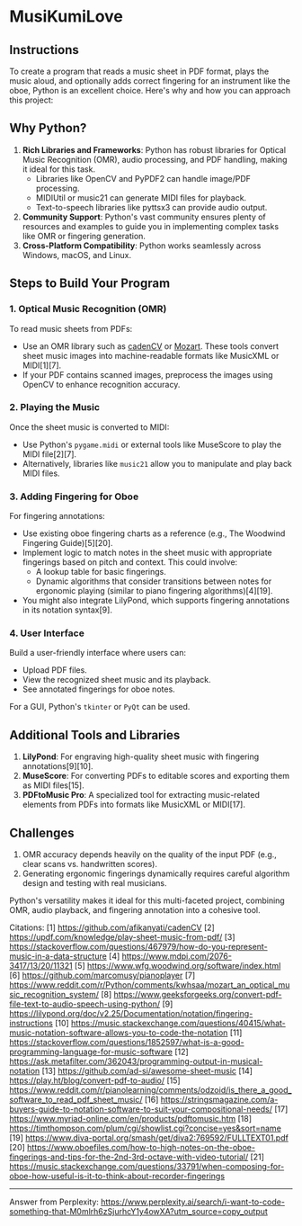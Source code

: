 # MusiKumiLove

## **Instructions**
To create a program that reads a music sheet in PDF format, plays the music aloud, and optionally adds correct fingering for an instrument like the oboe, Python is an excellent choice. Here's why and how you can approach this project:

## **Why Python?**
1. **Rich Libraries and Frameworks**: Python has robust libraries for Optical Music Recognition (OMR), audio processing, and PDF handling, making it ideal for this task.
   - Libraries like OpenCV and PyPDF2 can handle image/PDF processing.
   - MIDIUtil or music21 can generate MIDI files for playback.
   - Text-to-speech libraries like pyttsx3 can provide audio output.
2. **Community Support**: Python's vast community ensures plenty of resources and examples to guide you in implementing complex tasks like OMR or fingering generation.
3. **Cross-Platform Compatibility**: Python works seamlessly across Windows, macOS, and Linux.

## **Steps to Build Your Program**

### **1. Optical Music Recognition (OMR)**
To read music sheets from PDFs:
- Use an OMR library such as [cadenCV](https://github.com/afikanyati/cadenCV) or [Mozart](https://www.reddit.com/r/Python/comments/kwhsaa/mozart_an_optical_music_recognition_system/). These tools convert sheet music images into machine-readable formats like MusicXML or MIDI[1][7].
- If your PDF contains scanned images, preprocess the images using OpenCV to enhance recognition accuracy.

### **2. Playing the Music**
Once the sheet music is converted to MIDI:
- Use Python's `pygame.midi` or external tools like MuseScore to play the MIDI file[2][7].
- Alternatively, libraries like `music21` allow you to manipulate and play back MIDI files.

### **3. Adding Fingering for Oboe**
For fingering annotations:
- Use existing oboe fingering charts as a reference (e.g., The Woodwind Fingering Guide)[5][20].
- Implement logic to match notes in the sheet music with appropriate fingerings based on pitch and context. This could involve:
  - A lookup table for basic fingerings.
  - Dynamic algorithms that consider transitions between notes for ergonomic playing (similar to piano fingering algorithms)[4][19].
- You might also integrate LilyPond, which supports fingering annotations in its notation syntax[9].

### **4. User Interface**
Build a user-friendly interface where users can:
- Upload PDF files.
- View the recognized sheet music and its playback.
- See annotated fingerings for oboe notes.

For a GUI, Python's `tkinter` or `PyQt` can be used.

## **Additional Tools and Libraries**
1. **LilyPond**: For engraving high-quality sheet music with fingering annotations[9][10].
2. **MuseScore**: For converting PDFs to editable scores and exporting them as MIDI files[15].
3. **PDFtoMusic Pro**: A specialized tool for extracting music-related elements from PDFs into formats like MusicXML or MIDI[17].

## **Challenges**
1. OMR accuracy depends heavily on the quality of the input PDF (e.g., clear scans vs. handwritten scores).
2. Generating ergonomic fingerings dynamically requires careful algorithm design and testing with real musicians.

Python's versatility makes it ideal for this multi-faceted project, combining OMR, audio playback, and fingering annotation into a cohesive tool.

Citations:
[1] https://github.com/afikanyati/cadenCV
[2] https://updf.com/knowledge/play-sheet-music-from-pdf/
[3] https://stackoverflow.com/questions/467979/how-do-you-represent-music-in-a-data-structure
[4] https://www.mdpi.com/2076-3417/13/20/11321
[5] https://www.wfg.woodwind.org/software/index.html
[6] https://github.com/marcomusy/pianoplayer
[7] https://www.reddit.com/r/Python/comments/kwhsaa/mozart_an_optical_music_recognition_system/
[8] https://www.geeksforgeeks.org/convert-pdf-file-text-to-audio-speech-using-python/
[9] https://lilypond.org/doc/v2.25/Documentation/notation/fingering-instructions
[10] https://music.stackexchange.com/questions/40415/what-music-notation-software-allows-you-to-code-the-notation
[11] https://stackoverflow.com/questions/1852597/what-is-a-good-programming-language-for-music-software
[12] https://ask.metafilter.com/362043/programming-output-in-musical-notation
[13] https://github.com/ad-si/awesome-sheet-music
[14] https://play.ht/blog/convert-pdf-to-audio/
[15] https://www.reddit.com/r/pianolearning/comments/odzoid/is_there_a_good_software_to_read_pdf_sheet_music/
[16] https://stringsmagazine.com/a-buyers-guide-to-notation-software-to-suit-your-compositional-needs/
[17] https://www.myriad-online.com/en/products/pdftomusic.htm
[18] https://timthompson.com/plum/cgi/showlist.cgi?concise=yes&sort=name
[19] https://www.diva-portal.org/smash/get/diva2:769592/FULLTEXT01.pdf
[20] https://www.oboefiles.com/how-to-high-notes-on-the-oboe-fingerings-and-tips-for-the-2nd-3rd-octave-with-video-tutorial/
[21] https://music.stackexchange.com/questions/33791/when-composing-for-oboe-how-useful-is-it-to-think-about-recorder-fingerings

---
Answer from Perplexity: https://www.perplexity.ai/search/i-want-to-code-something-that-M0mlrh6zSjurhcY1y4owXA?utm_source=copy_output
